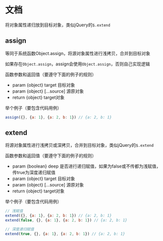 # 文档
将对象属性递归放到目标对象，类似jQuery的`$.extend`

## assign
等同于系统函数Object.assign，将源对象属性进行浅拷贝，合并到目标对象

如果存在`Object.assign`，assign会使用`Object.assign`，否则自己实现逻辑

函数参数和返回值（要遵守下面的例子的规则）

- param {object} target 目标对象
- param {object} [...source] 源原对象
- return {object} target对象

举个例子（要包含代码用例）

```js
assign({}, {a: 1}, {a: 2, b: 1}) // {a: 2, b: 1}
```

## extend
将源对象属性进行浅拷贝或深拷贝，合并到目标对象，类似jQuery的`$.extend`

函数参数和返回值（要遵守下面的例子的规则）

- param {boolean} deep 是否进行递归赋值，如果为false或不传都为浅赋值，传true为深度递归赋值
- param {object} target 目标对象
- param {object} [...source] 源原对象
- return {object} target对象

举个例子（要包含代码用例）

```js
// 浅赋值
extend({}, {a: 1}, {a: 2, b: 1}) // {a: 2, b: 1}
extend(false, {}, {a: 1}, {a: 2, b: 1}) // {a: 2, b: 1}

// 深度递归赋值
extend(true, {}, {a: 1}, {a: 2, b: 1}) // {a: 2, b: 1}
```
